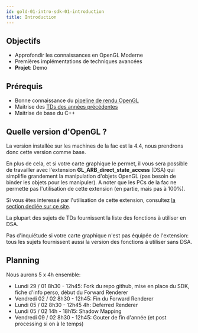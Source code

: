 ```yaml
---
id: gold-01-intro-sdk-01-introduction
title: Introduction
---
```


## Objectifs

- Approfondir les connaissances en OpenGL Moderne
- Premières implémentations de techniques avancées
- **Projet**: Demo

## Prérequis

- Bonne connaissance du [pipeline de rendu OpenGL](https://www.khronos.org/opengl/wiki/Rendering_Pipeline_Overview)
- Maitrise des [TDs des années précédentes](http://laurentnoel.fr/index.php?section=teaching&teaching=opengl&teaching_section=tds)
- Maitrise de base du C++

## Quelle version d'OpenGL ?

La version installée sur les machines de la fac est la 4.4, nous prendrons donc cette version comme base.

En plus de cela, et si votre carte graphique le permet, il vous sera possible de travailler avec l'extension **GL_ARB_direct_state_access** (DSA) qui simplifie grandement la manipulation d'objets OpenGL (pas besoin de binder les objets pour les manipuler). A noter que les PCs de la fac ne permette pas l'utilisation de cette extension (en partie, mais pas à 100%).

Si vous êtes interessé par l'utilisation de cette extension, consultez [la section dediée sur ce site](/06-course/opengl-extensions/#direct-state-access).

La plupart des sujets de TDs fournissent la liste des fonctions à utiliser en DSA.

Pas d'inquiétude si votre carte graphique n'est pas équipée de l'extension: tous les sujets fournissent aussi la version des fonctions à utiliser sans DSA.

## Planning

Nous aurons 5 x 4h ensemble:

- Lundi 29 / 01 8h30 - 12h45: Fork du repo github, mise en place du SDK, fiche d'info perso, début du Forward Renderer
- Vendredi 02 / 02 8h30 - 12h45: Fin du Forward Renderer
- Lundi 05 / 02 8h30 - 12h45 4h: Deferred Renderer
- Lundi 05 / 02 14h - 18h15: Shadow Mapping
- Vendredi 09 / 02 8h30 - 12h45: Gouter de fin d'année (et post processing si on à le temps)